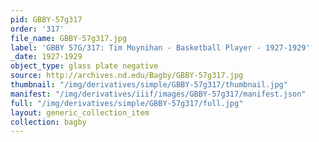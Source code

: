 ```yaml
---
pid: GBBY-57g317
order: '317'
file_name: GBBY-57g317.jpg
label: 'GBBY 57G/317: Tim Moynihan - Basketball Player - 1927-1929'
_date: 1927-1929
object_type: glass plate negative
source: http://archives.nd.edu/Bagby/GBBY-57g317.jpg
thumbnail: "/img/derivatives/simple/GBBY-57g317/thumbnail.jpg"
manifest: "/img/derivatives/iiif/images/GBBY-57g317/manifest.json"
full: "/img/derivatives/simple/GBBY-57g317/full.jpg"
layout: generic_collection_item
collection: bagby
---
```

